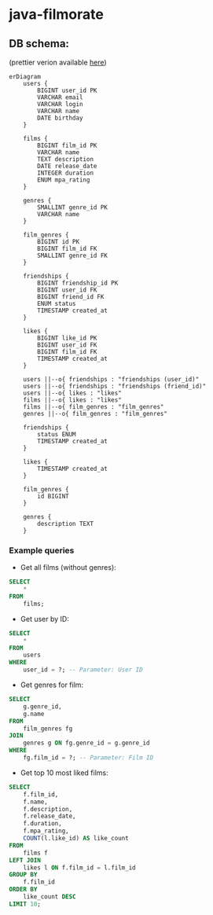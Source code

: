 # java-filmorate

## DB schema:
(prettier verion available [here](https://drive.google.com/file/d/180JIfZNXEnq3Se4-3l66gs4mYytXpNV-/view?usp=sharing))

```mermaid
erDiagram
    users {
        BIGINT user_id PK
        VARCHAR email
        VARCHAR login
        VARCHAR name
        DATE birthday
    }

    films {
        BIGINT film_id PK
        VARCHAR name
        TEXT description
        DATE release_date
        INTEGER duration
        ENUM mpa_rating
    }

    genres {
        SMALLINT genre_id PK
        VARCHAR name
    }

    film_genres {
        BIGINT id PK
        BIGINT film_id FK
        SMALLINT genre_id FK
    }

    friendships {
        BIGINT friendship_id PK
        BIGINT user_id FK
        BIGINT friend_id FK
        ENUM status
        TIMESTAMP created_at
    }

    likes {
        BIGINT like_id PK
        BIGINT user_id FK
        BIGINT film_id FK
        TIMESTAMP created_at
    }

    users ||--o{ friendships : "friendships (user_id)"
    users ||--o{ friendships : "friendships (friend_id)"
    users ||--o{ likes : "likes"
    films ||--o{ likes : "likes"
    films ||--o{ film_genres : "film_genres"
    genres ||--o{ film_genres : "film_genres"

    friendships {
        status ENUM
        TIMESTAMP created_at
    }

    likes {
        TIMESTAMP created_at
    }

    film_genres {
        id BIGINT
    }

    genres {
        description TEXT
    }
```
### Example queries
- Get all films (without genres):
```sql
SELECT
    *
FROM
    films;
```
- Get user by ID:
```sql
SELECT
    *
FROM
    users
WHERE
    user_id = ?; -- Parameter: User ID
```
- Get genres for film:
```sql
SELECT
    g.genre_id,
    g.name
FROM
    film_genres fg
JOIN
    genres g ON fg.genre_id = g.genre_id
WHERE
    fg.film_id = ?; -- Parameter: Film ID
```
- Get top 10 most liked films:
```sql
SELECT
    f.film_id,
    f.name,
    f.description,
    f.release_date,
    f.duration,
    f.mpa_rating,
    COUNT(l.like_id) AS like_count
FROM
    films f
LEFT JOIN
    likes l ON f.film_id = l.film_id
GROUP BY
    f.film_id
ORDER BY
    like_count DESC
LIMIT 10;
```
